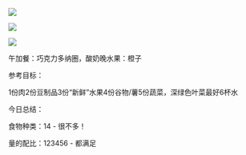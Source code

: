 
          
![](http://upload-images.jianshu.io/upload_images/1840944-bc62fbfb918acf53.jpg)

![](http://upload-images.jianshu.io/upload_images/1840944-53d1240b7f5ea1db.jpg)

![](http://upload-images.jianshu.io/upload_images/1840944-443948a221bc7a1c.jpg)


午加餐：巧克力多纳圈，酸奶晚水果：橙子

参考目标：

1份肉2份豆制品3份“新鲜”水果4份谷物/薯5份蔬菜，深绿色叶菜最好6杯水

今日总结：

食物种类：14 - 很不多！

量的配比：123456 - 都满足

        